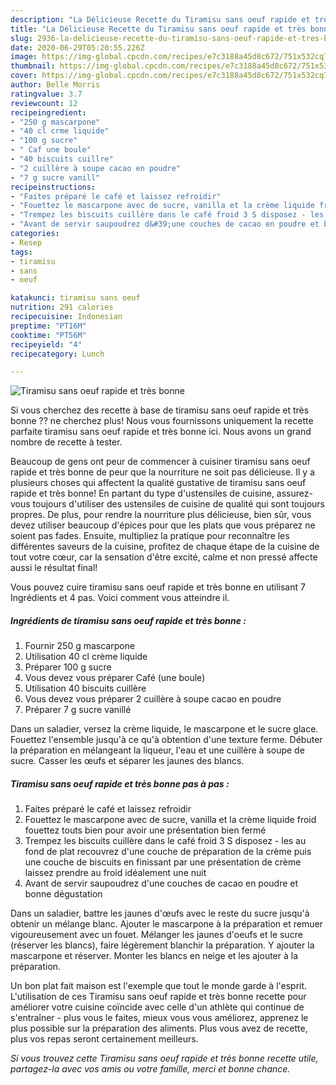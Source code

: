 ```yaml
---
description: "La Délicieuse Recette du Tiramisu sans oeuf rapide et très bonne"
title: "La Délicieuse Recette du Tiramisu sans oeuf rapide et très bonne"
slug: 2936-la-delicieuse-recette-du-tiramisu-sans-oeuf-rapide-et-tres-bonne
date: 2020-06-29T05:20:55.226Z
image: https://img-global.cpcdn.com/recipes/e7c3188a45d8c672/751x532cq70/tiramisu-sans-oeuf-rapide-et-tres-bonne-photo-principale-de-la-recette.jpg
thumbnail: https://img-global.cpcdn.com/recipes/e7c3188a45d8c672/751x532cq70/tiramisu-sans-oeuf-rapide-et-tres-bonne-photo-principale-de-la-recette.jpg
cover: https://img-global.cpcdn.com/recipes/e7c3188a45d8c672/751x532cq70/tiramisu-sans-oeuf-rapide-et-tres-bonne-photo-principale-de-la-recette.jpg
author: Belle Morris
ratingvalue: 3.7
reviewcount: 12
recipeingredient:
- "250 g mascarpone"
- "40 cl crme liquide"
- "100 g sucre"
- " Caf une boule"
- "40 biscuits cuillre"
- "2 cuillère à soupe cacao en poudre"
- "7 g sucre vanill"
recipeinstructions:
- "Faites préparé le café et laissez refroidir"
- "Fouettez le mascarpone avec de sucre, vanilla et la crème liquide froid fouettez touts bien pour avoir une présentation bien fermé"
- "Trempez les biscuits cuillère dans le café froid 3 S disposez - les au fond de plat recouvrez d&#39;une couche de préparation de la crème puis une couche de biscuits en finissant par une présentation de crème laissez prendre au froid idéalement une nuit"
- "Avant de servir saupoudrez d&#39;une couches de cacao en poudre et bonne dégustation"
categories:
- Resep
tags:
- tiramisu
- sans
- oeuf

katakunci: tiramisu sans oeuf 
nutrition: 291 calories
recipecuisine: Indonesian
preptime: "PT16M"
cooktime: "PT56M"
recipeyield: "4"
recipecategory: Lunch

---
```



![Tiramisu sans oeuf rapide et très bonne](https://img-global.cpcdn.com/recipes/e7c3188a45d8c672/751x532cq70/tiramisu-sans-oeuf-rapide-et-tres-bonne-photo-principale-de-la-recette.jpg)

Si vous cherchez des recette à base de tiramisu sans oeuf rapide et très bonne ?? ne cherchez plus! Nous vous fournissons uniquement la recette parfaite tiramisu sans oeuf rapide et très bonne ici. Nous avons un grand nombre de recette à tester.

Beaucoup de gens ont peur de commencer à cuisiner tiramisu sans oeuf rapide et très bonne de peur que la nourriture ne soit pas délicieuse. Il y a plusieurs choses qui affectent la qualité gustative de tiramisu sans oeuf rapide et très bonne! En partant du type d'ustensiles de cuisine, assurez-vous toujours d'utiliser des ustensiles de cuisine de qualité qui sont toujours propres. De plus, pour rendre la nourriture plus délicieuse, bien sûr, vous devez utiliser beaucoup d'épices pour que les plats que vous préparez ne soient pas fades. Ensuite, multipliez la pratique pour reconnaître les différentes saveurs de la cuisine, profitez de chaque étape de la cuisine de tout votre cœur, car la sensation d'être excité, calme et non pressé affecte aussi le résultat final!

<!--inarticleads1-->

Vous pouvez cuire tiramisu sans oeuf rapide et très bonne en utilisant 7 Ingrédients et 4 pas. Voici comment vous atteindre il.

##### Ingrédients de tiramisu sans oeuf rapide et très bonne :

1. Fournir 250 g mascarpone
1. Utilisation 40 cl crème liquide
1. Préparer 100 g sucre
1. Vous devez vous préparer  Café (une boule)
1. Utilisation 40 biscuits cuillère
1. Vous devez vous préparer 2 cuillère à soupe cacao en poudre
1. Préparer 7 g sucre vanillé


Dans un saladier, versez la crème liquide, le mascarpone et le sucre glace. Fouettez l&#39;ensemble jusqu&#39;à ce qu&#39;à obtention d&#39;une texture ferme. Débuter la préparation en mélangeant la liqueur, l&#39;eau et une cuillère à soupe de sucre. Casser les œufs et séparer les jaunes des blancs. 

<!--inarticleads2-->

##### Tiramisu sans oeuf rapide et très bonne pas à pas :

1. Faites préparé le café et laissez refroidir
1. Fouettez le mascarpone avec de sucre, vanilla et la crème liquide froid fouettez touts bien pour avoir une présentation bien fermé
1. Trempez les biscuits cuillère dans le café froid 3 S disposez - les au fond de plat recouvrez d&#39;une couche de préparation de la crème puis une couche de biscuits en finissant par une présentation de crème laissez prendre au froid idéalement une nuit
1. Avant de servir saupoudrez d&#39;une couches de cacao en poudre et bonne dégustation


Dans un saladier, battre les jaunes d&#39;œufs avec le reste du sucre jusqu&#39;à obtenir un mélange blanc. Ajouter le mascarpone à la préparation et remuer vigoureusement avec un fouet. Mélanger les jaunes d&#39;oeufs et le sucre (réserver les blancs), faire légèrement blanchir la préparation. Y ajouter la mascarpone et réserver. Monter les blancs en neige et les ajouter à la préparation. 

<!--inarticleads1-->

<p>
Un bon plat fait maison est l'exemple que tout le monde garde à l'esprit. L'utilisation de ces Tiramisu sans oeuf rapide et très bonne recette pour améliorer votre cuisine coïncide avec celle d'un athlète qui continue de s'entraîner - plus vous le faites, mieux vous vous améliorez, apprenez le plus possible sur la préparation des aliments. Plus vous avez de recette, plus vos repas seront certainement meilleurs.
</p>

<p>
<i>Si vous trouvez cette Tiramisu sans oeuf rapide et très bonne recette utile, partagez-la avec vos amis ou votre famille, merci et bonne chance.</i>
</p>

